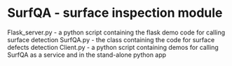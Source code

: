 # SurfQA - surface inspection module

Flask_server.py - a python script containing the flask demo code for calling surface detection
SurfQA.py - the class containing the code for surface defects detection
Client.py - a python script containing demos for calling SurfQA as a service and in the stand-alone python app




